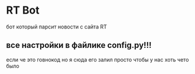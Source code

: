 # RT Bot
бот который парсит новости с сайта RT

## все настройки в файлике config.py!!!

если че это говнокод но я сюда его залил просто чтобы у нас хоть чето было